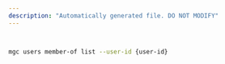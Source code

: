 ```yaml
---
description: "Automatically generated file. DO NOT MODIFY"
---
```


```bash


mgc users member-of list --user-id {user-id}

```